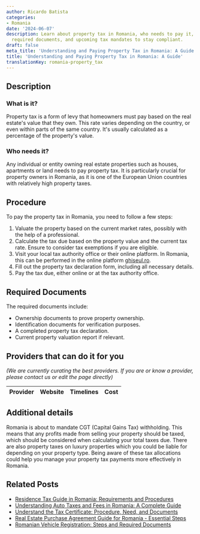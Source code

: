 ```yaml
---
author: Ricardo Batista
categories:
- Romania
date: '2024-06-07'
description: Learn about property tax in Romania, who needs to pay it, the procedure,
  required documents, and upcoming tax mandates to stay compliant.
draft: false
meta_title: 'Understanding and Paying Property Tax in Romania: A Guide'
title: 'Understanding and Paying Property Tax in Romania: A Guide'
translationKey: romania-property_tax
---
```


## Description
### What is it?
Property tax is a form of levy that homeowners must pay based on the real estate's value that they own. This rate varies depending on the country, or even within parts of the same country. It's usually calculated as a percentage of the property's value.

### Who needs it?
Any individual or entity owning real estate properties such as houses, apartments or land needs to pay property tax. It is particularly crucial for property owners in Romania, as it is one of the European Union countries with relatively high property taxes.

## Procedure
To pay the property tax in Romania, you need to follow a few steps:
1. Valuate the property based on the current market rates, possibly with the help of a professional.
2. Calculate the tax due based on the property value and the current tax rate. Ensure to consider tax exemptions if you are eligible.
3. Visit your local tax authority office or their online platform. In Romania, this can be performed in the online platform [ghiseul.ro](https://ghiseul.ro/).
4. Fill out the property tax declaration form, including all necessary details.
5. Pay the tax due, either online or at the tax authority office.

## Required Documents
The required documents include:
- Ownership documents to prove property ownership.
- Identification documents for verification purposes.
- A completed property tax declaration.
- Current property valuation report if relevant.

## Providers that can do it for you

_(We are currently curating the best providers. If you are or know a provider, please contact us or edit the page directly)_

| Provider        |     Website     |     Timelines    |       Cost      |
| :-------------: | :-------------: |  :-------------: | :-------------: |

## Additional details
Romania is about to mandate CGT (Capital Gains Tax) withholding. This means that any profits made from selling your property should be taxed, which should be considered when calculating your total taxes due.
There are also property taxes on luxury properties which you could be liable for depending on your property type.
Being aware of these tax allocations could help you manage your property tax payments more effectively in Romania.


## Related Posts

- [Residence Tax Guide in Romania: Requirements and Procedures](https://tramitit.com/guides/romania/residence_tax/)
- [Understanding Auto Taxes and Fees in Romania: A Complete Guide](https://tramitit.com/guides/romania/auto_taxes_and_fees/)
- [Understand the Tax Certificate: Procedure, Need, and Documents](https://tramitit.com/guides/romania/tax_certificate/)
- [Real Estate Purchase Agreement Guide for Romania - Essential Steps](https://tramitit.com/guides/romania/real_estate_purchase_agreement/)
- [Romanian Vehicle Registration: Steps and Required Documents](https://tramitit.com/guides/romania/vehicle_visa/)